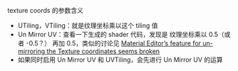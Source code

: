 texture coords 的参数含义
* UTiling，VTiling：就是纹理坐标乘以这个 tiling 值
* Un Mirror UV：查看一下生成的 shader 代码，发现是 纹理坐标乘以 0.5（或者 -0.5？） 再加 0.5，类似的讨论见 [Material Editor’s feature for un-mirroring the Texture coordinates seems broken](https://forums.unrealengine.com/t/material-editors-feature-for-un-mirroring-the-texture-coordinates-seems-broken/1390163)
* 如果同时启用 Un Mirror UV 和 UVTiling，会先进行 Un Mirror UV 的运算